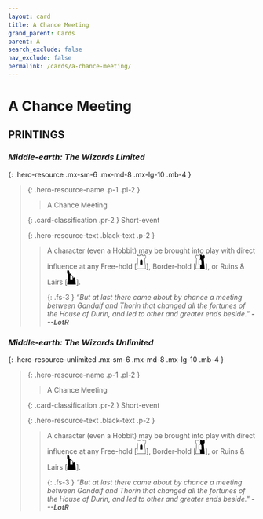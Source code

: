 ```yaml
---
layout: card
title: A Chance Meeting
grand_parent: Cards
parent: A
search_exclude: false
nav_exclude: false
permalink: /cards/a-chance-meeting/
---
```


# A Chance Meeting


## PRINTINGS


### _Middle-earth: The Wizards Limited_

{: .hero-resource .mx-sm-6 .mx-md-8 .mx-lg-10 .mb-4 }
> {: .hero-resource-name .p-1 .pl-2 }
> > <div class="card-mp"></div>
> > <div class="card-name">A Chance Meeting</div>
>
> {: .card-classification .pr-2 }
> Short-event
>
> {: .hero-resource-text .black-text .p-2 }
> > A character (even a Hobbit) may be brought into play with direct influence at any Free-hold <nobr>[<img src="/assets/images/free-hold.svg">]</nobr>, Border-hold <nobr>[<img src="/assets/images/border-hold.svg">]</nobr>, or Ruins & Lairs <nobr>[<img src="/assets/images/ruinlair.svg">]</nobr>. 
> > 
> > {: .fs-3 } 
> > _“But at last there came about by chance a meeting between Gandalf and Thorin that changed all the fortunes of the House of Durin, and led to other and greater ends beside."_ ***---&#65279;LotR*** 
> 

### _Middle-earth: The Wizards Unlimited_

{: .hero-resource-unlimited .mx-sm-6 .mx-md-8 .mx-lg-10 .mb-4 }
> {: .hero-resource-name .p-1 .pl-2 }
> > <div class="card-mp"></div>
> > <div class="card-name">A Chance Meeting</div>
>
> {: .card-classification .pr-2 }
> Short-event
>
> {: .hero-resource-text .black-text .p-2 }
> > A character (even a Hobbit) may be brought into play with direct influence at any Free-hold <nobr>[<img src="/assets/images/free-hold.svg">]</nobr>, Border-hold <nobr>[<img src="/assets/images/border-hold.svg">]</nobr>, or Ruins & Lairs <nobr>[<img src="/assets/images/ruinlair.svg">]</nobr>. 
> > 
> > {: .fs-3 } 
> > _“But at last there came about by chance a meeting between Gandalf and Thorin that changed all the fortunes of the House of Durin, and led to other and greater ends beside."_ ***---&#65279;LotR*** 
> 
